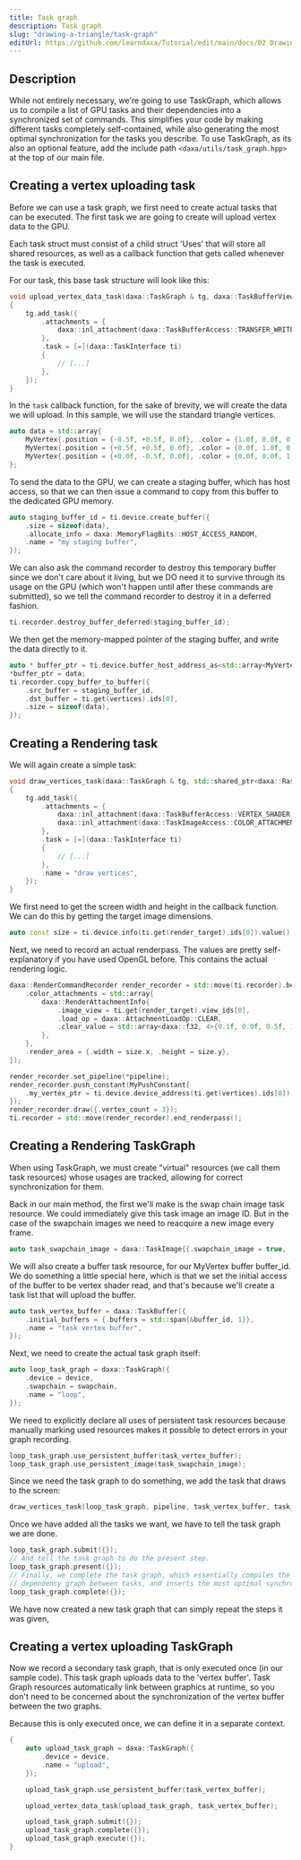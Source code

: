 ```yaml
---
title: Task graph
description: Task graph
slug: "drawing-a-triangle/task-graph"
editUrl: https://github.com/learndaxa/Tutorial/edit/main/docs/02 Drawing a triangle/07_Task_graph.md
---
```


## Description

While not entirely necessary, we're going to use TaskGraph, which allows us to compile a list of GPU tasks and their dependencies into a synchronized set of commands. This simplifies your code by making different tasks completely self-contained, while also generating the most optimal synchronization for the tasks you describe. To use TaskGraph, as its also an optional feature, add the include path `<daxa/utils/task_graph.hpp>` at the top of our main file.

## Creating a vertex uploading task

Before we can use a task graph, we first need to create actual tasks that can be executed. The first task we are going to create will upload vertex data to the GPU.

Each task struct must consist of a child struct 'Uses' that will store all shared resources, as well as a callback function that gets called whenever the task is executed.

For our task, this base task structure will look like this:

```cpp
void upload_vertex_data_task(daxa::TaskGraph & tg, daxa::TaskBufferView vertices)
{
    tg.add_task({
        .attachments = {
            daxa::inl_attachment(daxa::TaskBufferAccess::TRANSFER_WRITE, vertices),
        },
        .task = [=](daxa::TaskInterface ti)
        {
            // [...]
        },
    });
}
```

In the `task` callback function, for the sake of brevity, we will create the data we will upload. In this sample, we will use the standard triangle vertices.

```cpp
auto data = std::array{
    MyVertex{.position = {-0.5f, +0.5f, 0.0f}, .color = {1.0f, 0.0f, 0.0f}},
    MyVertex{.position = {+0.5f, +0.5f, 0.0f}, .color = {0.0f, 1.0f, 0.0f}},
    MyVertex{.position = {+0.0f, -0.5f, 0.0f}, .color = {0.0f, 0.0f, 1.0f}},
};
```

To send the data to the GPU, we can create a staging buffer, which has host access, so that we can then issue a command to copy from this buffer to the dedicated GPU memory.

```cpp
auto staging_buffer_id = ti.device.create_buffer({
    .size = sizeof(data),
    .allocate_info = daxa::MemoryFlagBits::HOST_ACCESS_RANDOM,
    .name = "my staging buffer",
});
```

We can also ask the command recorder to destroy this temporary buffer since we don't care about it living, but we DO need it to survive through its usage on the GPU (which won't happen until after these commands are submitted), so we tell the command recorder to destroy it in a deferred fashion.

```cpp
ti.recorder.destroy_buffer_deferred(staging_buffer_id);
```

We then get the memory-mapped pointer of the staging buffer, and write the data directly to it.

```cpp
auto * buffer_ptr = ti.device.buffer_host_address_as<std::array<MyVertex, 3>>(staging_buffer_id).value();
*buffer_ptr = data;
ti.recorder.copy_buffer_to_buffer({
    .src_buffer = staging_buffer_id,
    .dst_buffer = ti.get(vertices).ids[0],
    .size = sizeof(data),
});
```

## Creating a Rendering task

We will again create a simple task:

```cpp
void draw_vertices_task(daxa::TaskGraph & tg, std::shared_ptr<daxa::RasterPipeline> pipeline, daxa::TaskBufferView vertices, daxa::TaskImageView render_target)
{
    tg.add_task({
        .attachments = {
            daxa::inl_attachment(daxa::TaskBufferAccess::VERTEX_SHADER_READ, vertices),
            daxa::inl_attachment(daxa::TaskImageAccess::COLOR_ATTACHMENT, daxa::ImageViewType::REGULAR_2D, render_target),
        },
        .task = [=](daxa::TaskInterface ti)
        {
            // [...]
        },
        .name = "draw vertices",
    });
}
```

We first need to get the screen width and height in the callback function. We can do this by getting the target image dimensions.

```cpp
auto const size = ti.device.info(ti.get(render_target).ids[0]).value().size;
```

Next, we need to record an actual renderpass. The values are pretty self-explanatory if you have used OpenGL before. This contains the actual rendering logic.

```cpp
daxa::RenderCommandRecorder render_recorder = std::move(ti.recorder).begin_renderpass({
    .color_attachments = std::array{
        daxa::RenderAttachmentInfo{
            .image_view = ti.get(render_target).view_ids[0],
            .load_op = daxa::AttachmentLoadOp::CLEAR,
            .clear_value = std::array<daxa::f32, 4>{0.1f, 0.0f, 0.5f, 1.0f},
        },
    },
    .render_area = {.width = size.x, .height = size.y},
});

render_recorder.set_pipeline(*pipeline);
render_recorder.push_constant(MyPushConstant{
    .my_vertex_ptr = ti.device.device_address(ti.get(vertices).ids[0]).value(),
});
render_recorder.draw({.vertex_count = 3});
ti.recorder = std::move(render_recorder).end_renderpass();
```

## Creating a Rendering TaskGraph

When using TaskGraph, we must create "virtual" resources (we call them task resources) whose usages are tracked, allowing for correct synchronization for them.

Back in our main method, the first we'll make is the swap chain image task resource. We could immediately give this task image an image ID. But in the case of the swapchain images we need to reacquire a new image every frame.

```cpp
auto task_swapchain_image = daxa::TaskImage{{.swapchain_image = true, .name = "swapchain image"}};
```

We will also create a buffer task resource, for our MyVertex buffer buffer_id. We do something a little special here, which is that we set the initial access of the buffer to be vertex shader read, and that's because we'll create a task list that will upload the buffer.

```cpp
auto task_vertex_buffer = daxa::TaskBuffer({
    .initial_buffers = {.buffers = std::span{&buffer_id, 1}},
    .name = "task vertex buffer",
});
```

Next, we need to create the actual task graph itself:

```cpp
auto loop_task_graph = daxa::TaskGraph({
    .device = device,
    .swapchain = swapchain,
    .name = "loop",
});
```

We need to explicitly declare all uses of persistent task resources because manually marking used resources makes it possible to detect errors in your graph recording.

```cpp
loop_task_graph.use_persistent_buffer(task_vertex_buffer);
loop_task_graph.use_persistent_image(task_swapchain_image);
```

Since we need the task graph to do something, we add the task that draws to the screen:

```cpp
draw_vertices_task(loop_task_graph, pipeline, task_vertex_buffer, task_swapchain_image);
```

Once we have added all the tasks we want, we have to tell the task graph we are done.

```cpp
loop_task_graph.submit({});
// And tell the task graph to do the present step.
loop_task_graph.present({});
// Finally, we complete the task graph, which essentially compiles the
// dependency graph between tasks, and inserts the most optimal synchronization!
loop_task_graph.complete({});
```

We have now created a new task graph that can simply repeat the steps it was given,

## Creating a vertex uploading TaskGraph

Now we record a secondary task graph, that is only executed once (in our sample code). This task graph uploads data to the 'vertex buffer'. Task Graph resources automatically link between graphics at runtime, so you don't need to be concerned about the synchronization of the vertex buffer between the two graphs.

Because this is only executed once, we can define it in a separate context.

```cpp
{
    auto upload_task_graph = daxa::TaskGraph({
        .device = device,
        .name = "upload",
    });

    upload_task_graph.use_persistent_buffer(task_vertex_buffer);

    upload_vertex_data_task(upload_task_graph, task_vertex_buffer);

    upload_task_graph.submit({});
    upload_task_graph.complete({});
    upload_task_graph.execute({});
}
```
